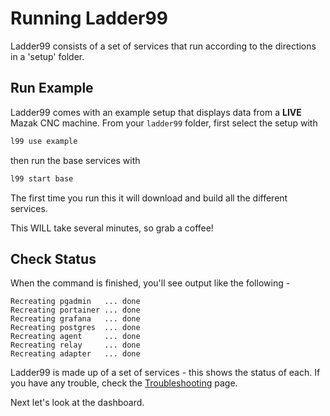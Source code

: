 # Running Ladder99

Ladder99 consists of a set of services that run according to the directions in a 'setup' folder. 


## Run Example

Ladder99 comes with an example setup that displays data from a **LIVE** Mazak CNC machine. From your `ladder99` folder, first select the setup with

```bash
l99 use example
```

then run the base services with

```bash
l99 start base
```

The first time you run this it will download and build all the different services. 

This WILL take several minutes, so grab a coffee!


## Check Status

When the command is finished, you'll see output like the following -

```
Recreating pgadmin   ... done
Recreating portainer ... done
Recreating grafana   ... done
Recreating postgres  ... done
Recreating agent     ... done
Recreating relay     ... done
Recreating adapter   ... done
```

Ladder99 is made up of a set of services - this shows the status of each. If you have any trouble, check the [Troubleshooting](troubleshooting.md) page.

Next let's look at the dashboard.
